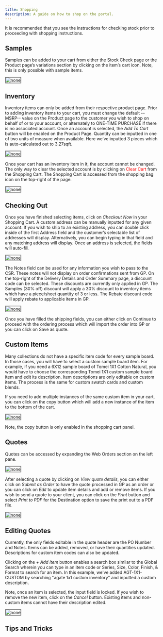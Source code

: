 ```yaml
---
title: Shopping
description: A guide on how to shop on the portal.
---
```


It is recommended that you see the instructions for checking stock prior to proceeding with shopping instructions.


## Samples

Samples can be added to your cart from either the Stock Check page or the Product page’s variations section by clicking on the item’s cart icon. Note, this is only possible with sample items.

<img src="/src/assets/agt_1x1_amalfi_prl_shop_swatch.png" alt="none" style="border: 2px solid  gray;">


## Inventory

Inventory items can only be added from their respective product page. Prior to adding inventory items to your cart, you must change the default --MSRP-- value on the Product page to the customer you wish to shop on behalf of or to your account, or alternately to ONE-TIME PURCHASE if there is no associated account.
Once an account is selected, the <i>Add To Cart</i> button will be enabled on the Product Page. Quantity can be inputted in one of two units of measure when available. Here we’ve inputted 3 pieces which is auto-calculated out to 3.27sqft.

<img src="/src/assets/agt_1x1_amalfi_prl_shop_inventory.png" alt="none" style="border: 2px solid  gray;">
<br>

Once your cart has an inventory item in it, the account cannot be changed. The only way to clear the selected account is by clicking on <span style="color:red">Clear Cart</span> from the Shopping Cart. The Shopping Cart is accessed from the shopping bag icon on the top-right of the page.

<img src="/src/assets/shopping_cart_example.png" alt="none" style="border: 2px solid  gray;">

## Checking Out
Once you have finished selecting items, click on <i>Checkout Now</i> in your Shopping Cart.
A custom address can be manually inputted for any given account. If you wish to ship to an existing address, you can double click inside of the first Address field and the customer’s selectable list of addresses will display. Alternatively, you can begin typing in that field and any matching address will display. Once an address is selected, the fields will auto-fill.

<img src="/src/assets/delivery_details_example.png" alt="none" style="border: 2px solid  gray;">


The Notes field can be used for any information you wish to pass to the CSR. These notes will not display on order confirmations sent from GP.
On the top-right of the Delivery Details and Order Summary page, a discount code can be selected. These discounts are currently only applied in GP. The Samples (30% off) discount will apply a 30% discount to inventory items which have a piece/sheet quantity of 3 or less. The Rebate discount code will apply rebate to applicable items in GP.

<img src="/src/assets/discount_example.png" alt="none" style="border: 2px solid  gray;">

Once you have filled the shipping fields, you can either click on Continue to proceed with the ordering process which will import the order into GP or you can click on Save as quote.


## Custom Items

Many collections do not have a specific item code for every sample board. In those cases, you will have to select a custom sample board item. For example, if you need a 6X12 sample board of Tomei 1X1 Cotton Natural, you would have to choose the corresponding Tomei 1X1 custom sample board item and edit its description. 
Item descriptions are only editable on custom items.
The process is the same for custom swatch cards and custom blends.

If you need to add multiple instances of the same custom item in your cart, you can click on the copy button which will add a new instance of the item to the bottom of the cart.



<img src="/src/assets/shopping_cart_custom_item_01.png" alt="none" style="border: 2px solid  gray;">

Note, the copy button is only enabled in the shopping cart panel.



## Quotes

Quotes can be accessed by expanding the Web Orders section on the left pane.

<img src="/src/assets/quotes_sidebar_example.png" alt="none" style="border: 2px solid  gray;">


After selecting a quote by clicking on <i>View quote details</i>, you can either click on <i>Submit as Order</i> to have the quote processed in GP as an order or you can click on <i>Edit</i> to update item details and add or remove items. If you wish to send a quote to your client, you can click on the <i>Print</i> button and select <i>Print to PDF</i> for the Destination option to save the print out to a PDF file.

<img src="/src/assets/quotes_details_example.png" alt="none" style="border: 2px solid  gray;">


## Editing Quotes

Currently, the only fields editable in the quote header are the PO Number and Notes. Items can be added, removed, or have their quantities updated.
Descriptions for custom item codes can also be updated.

Clicking on the <i>+ Add Item</i> button enables a search box similar to the Global Search wherein you can type in an item code or Series, Size, Color, Finish, & Format to search for an item.
In this example, we've added AGT-1X1-CUSTOM by searching "agate 1x1 custom inventory" and inputted a custom description.

Note, once an item is selected, the input field is locked. If you wish to remove the new item, click on the <i>Cancel</i> button. Existing items and non-custom items cannot have their description edited.

<img src="/src/assets/agt_1x1_custom_example.png" alt="none" style="border: 2px solid  gray;">


## Tips and Tricks

